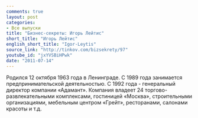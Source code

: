 ```yaml
---
comments: true
layout: post
categories:
- Все выпуски
title: "Бизнес-секреты: Игорь Лейтис"
short_title: "Игорь Лейтис"
english_short_title: "Igor-Leytis"
source_link: "http://tinkov.com/bizsekrety/97"
youtube_id: "jxYVSBiHPwk"
date: "2011-07-14"
---
```

Родился 12 октября 1963 года в Ленинграде. С 1989 года занимается предпринимательской деятельностью. С 1992 года - генеральный директор компании «Адамант». Компания владеет 24 торгово-развлекательными комплексами, гостиницей «Москва», строительными организациями, мебельным центром «Грейт», ресторанами, салонами красоты и т.д.
